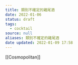 ```yaml
---
title: 類別不確定的雞尾酒
date: 2022-01-06
status: draft
tags:
  - cocktail
source: null
aliases: 類別不確定的雞尾酒
date updated: 2022-01-09 17:58
---
```


[[Cosmopolitan]]
